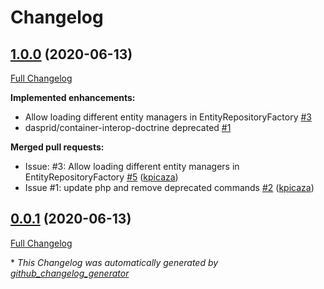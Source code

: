 # Changelog

## [1.0.0](https://github.com/antidot-framework/doctrine/tree/1.0.0) (2020-06-13)

[Full Changelog](https://github.com/antidot-framework/doctrine/compare/0.0.1...1.0.0)

**Implemented enhancements:**

- Allow loading different entity managers in EntityRepositoryFactory [\#3](https://github.com/antidot-framework/doctrine/issues/3)
- dasprid/container-interop-doctrine deprecated [\#1](https://github.com/antidot-framework/doctrine/issues/1)

**Merged pull requests:**

- Issue: \#3: Allow loading different entity managers in EntityRepositoryFactory [\#5](https://github.com/antidot-framework/doctrine/pull/5) ([kpicaza](https://github.com/kpicaza))
- Issue \#1: update php and remove deprecated commands [\#2](https://github.com/antidot-framework/doctrine/pull/2) ([kpicaza](https://github.com/kpicaza))

## [0.0.1](https://github.com/antidot-framework/doctrine/tree/0.0.1) (2020-06-13)

[Full Changelog](https://github.com/antidot-framework/doctrine/compare/e451da2c3f2820f7a560d4ddd950ce0050b1e037...0.0.1)



\* *This Changelog was automatically generated by [github_changelog_generator](https://github.com/github-changelog-generator/github-changelog-generator)*
